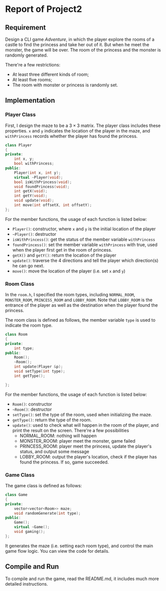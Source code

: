 # Report of Project2

## Requirement

Design a CLI game *Adventure*, in which the player explore the rooms of a castle to find the princess and take her out of it. But when he meet the monster, the game will be over. The room of the princess and the monster is randomly generated.

There're a few restrictions:

- At least three different kinds of room;
- At least five rooms;
- The room with monster or princess is randomly set.

## Implementation

### Player Class

First, I design the maze to be a $3\times 3$ matrix. The player class includes these properties. `x` and `y` indicates the location of the player in the maze, and `withPrincess` records whether the player has found the princess.

```c++
class Player
{
private:
    int x, y;
    bool withPrincess;
public:
    Player(int x, int y);
    virtual ~Player(void);
    bool isWithPrincess(void);
    void foundPrincess(void);
    int getX(void);
    int getY(void);
    void update(void);
    int move(int offsetX, int offsetY);
};
```

For the member functions, the usage of each function is listed below:

- `Player()`: constructor, where `x` and `y` is the initial location of the player
- `~Player()`: destructor
- `isWithPrincess()`: get the status of the member variable `withPrincess`
- `foundPrincess()`: set the member variable `withPrincess` with true, used when the player first get in the room of princess.
- `getX()` and `getY()`: return the location of the player
- `update()`: traverse the 4 directions and tell the player which direction(s) he can go next. 
-  `move()`: move the location of the player (i.e. set `x` and `y`)

### Room Class

In the `room.h`, I specified the room types, including `NORMAL_ROOM`, `MONSTER_ROOM`, `PRINCESS_ROOM` and `LOBBY_ROOM`. Note that `LOBBY_ROOM` is the entrance of the player as well as the destination when the player found the princess.

 The room class is defined as follows, the member variable `type` is used to indicate the room type.

```c++
class Room
{
private:
	int type;
public:
	Room();
	~Room();
	int update(Player &p);
	void setType(int type);
	int getType();

};
```

For the member functions, the usage of each function is listed below:

- `Room()`: constructor
- `~Room()`: destructor
- `setType()`: set the type of the room, used when initializing the maze. 
- `getType()`: return the type of the room.
- `update()`:  used to check what will happen in the room of the player, and print the result on the screen. There're a few possibilities
  - NORMAL_ROOM: nothing will happen
  - MONSTER_ROOM: player meet the monster, game failed
  - PRINCESS_ROOM: player meet the princess, update the player's status, and output some message
  - LOBBY_ROOM: output the player's location, check if the player has found the princess. If so, game succeeded.

### Game Class

The game class is defined as follows:

```C++
class Game
{
private:
	vector<vector<Room>> maze;
	void randomGenerate(int type);
public:
	Game();
	virtual ~Game();
	void gaming();
};
```

It generates the maze (i.e. setting each room type), and control the main game flow logic. You can view the code for details.

##  Compile and Run

To compile and run the game, read the README.md, it includes much more detailed instructions.